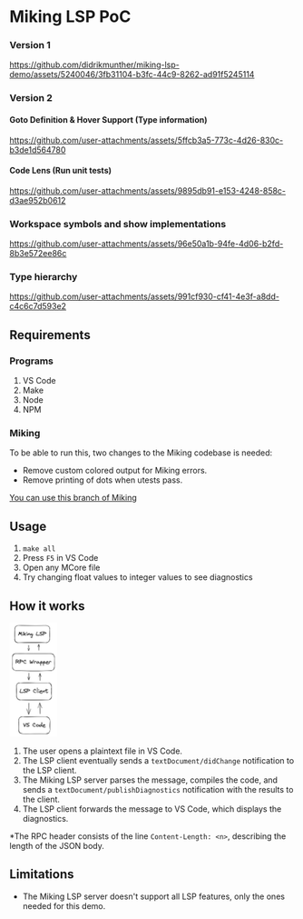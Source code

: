 # Miking LSP PoC

### Version 1

https://github.com/didrikmunther/miking-lsp-demo/assets/5240046/3fb31104-b3fc-44c9-8262-ad91f5245114

### Version 2

#### Goto Definition & Hover Support (Type information)

https://github.com/user-attachments/assets/5ffcb3a5-773c-4d26-830c-b3de1d564780

#### Code Lens (Run unit tests)

https://github.com/user-attachments/assets/9895db91-e153-4248-858c-d3ae952b0612

### Workspace symbols and show implementations

https://github.com/user-attachments/assets/96e50a1b-94fe-4d06-b2fd-8b3e572ee86c

### Type hierarchy

https://github.com/user-attachments/assets/991cf930-cf41-4e3f-a8dd-c4c6c7d593e2

## Requirements

### Programs

1. VS Code
2. Make
3. Node
4. NPM

### Miking

To be able to run this, two changes to the Miking codebase is needed:

* Remove custom colored output for Miking errors.
* Remove printing of dots when utests pass.

[You can use this branch of Miking](https://github.com/didrikmunther/miking/tree/didrik/miking-lsp-demo-changes)

## Usage

1. `make all`
2. Press `F5` in VS Code
3. Open any MCore file
4. Try changing float values to integer values to see diagnostics

## How it works

<img src="mikinglspdemo.png" alt="Miking LSP" height="200"/>

1. The user opens a plaintext file in VS Code.
2. The LSP client eventually sends a `textDocument/didChange` notification to the LSP client.
3. The Miking LSP server parses the message, compiles the code, and sends a `textDocument/publishDiagnostics` notification with the results to the client.
4. The LSP client forwards the message to VS Code, which displays the diagnostics.

*The RPC header consists of the line `Content-Length: <n>`, describing the length of the JSON body.

## Limitations

- The Miking LSP server doesn't support all LSP features, only the ones needed for this demo.
